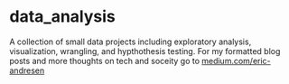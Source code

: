 # data_analysis
A collection of small data projects including exploratory analysis, visualization, wrangling, and hypthothesis testing.
For my formatted blog posts and more thoughts on tech and soceity go to [medium.com/eric-andresen](https://medium.com/eric-andresen)
